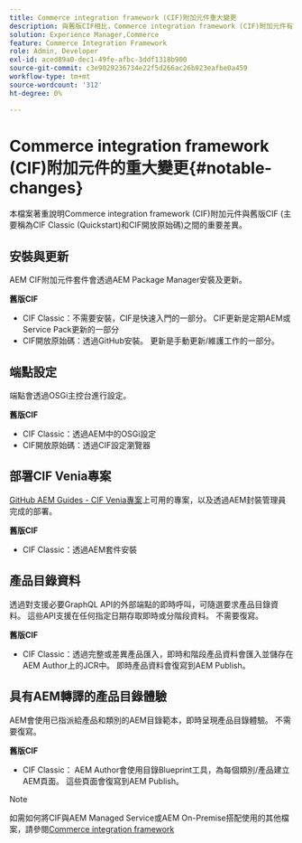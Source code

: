 ```yaml
---
title: Commerce integration framework (CIF)附加元件重大變更
description: 與舊版CIF相比，Commerce integration framework (CIF)附加元件有重大變更。
solution: Experience Manager,Commerce
feature: Commerce Integration Framework
role: Admin, Developer
exl-id: aced89a0-dec1-49fe-afbc-3ddf1318b900
source-git-commit: c3e9029236734e22f5d266ac26b923eafbe0a459
workflow-type: tm+mt
source-wordcount: '312'
ht-degree: 0%

---
```


# Commerce integration framework (CIF)附加元件的重大變更{#notable-changes}

本檔案著重說明Commerce integration framework (CIF)附加元件與舊版CIF (主要稱為CIF Classic (Quickstart)和CIF開放原始碼)之間的重要差異。

## 安裝與更新

AEM CIF附加元件套件會透過AEM Package Manager安裝及更新。

**舊版CIF**

* CIF Classic：不需要安裝，CIF是快速入門的一部分。 CIF更新是定期AEM或Service Pack更新的一部分
* CIF開放原始碼：透過GitHub安裝。 更新是手動更新/維護工作的一部分。

## 端點設定

端點會透過OSGi主控台進行設定。

**舊版CIF**

* CIF Classic：透過AEM中的OSGi設定
* CIF開放原始碼：透過CIF設定瀏覽器

## 部署CIF Venia專案

[GitHub AEM Guides - CIF Venia專案](https://github.com/adobe/aem-cif-guides-venia)上可用的專案，以及透過AEM封裝管理員完成的部署。

**舊版CIF**

* CIF Classic：透過AEM套件安裝

## 產品目錄資料

透過對支援必要GraphQL API的外部端點的即時呼叫，可隨選要求產品目錄資料。 這些API支援在任何指定日期存取即時或分階段資料。 不需要復寫。

**舊版CIF**

* CIF Classic：透過完整或差異產品匯入，即時和階段產品資料會匯入並儲存在AEM Author上的JCR中。 即時產品資料會復寫到AEM Publish。

## 具有AEM轉譯的產品目錄體驗

AEM會使用已指派給產品和類別的AEM目錄範本，即時呈現產品目錄體驗。 不需要復寫。

**舊版CIF**

* CIF Classic： AEM Author會使用目錄Blueprint工具，為每個類別/產品建立AEM頁面。 這些頁面會復寫到AEM Publish。

>[!NOTE]
>
>如需如何將CIF與AEM Managed Service或AEM On-Premise搭配使用的其他檔案，請參閱[Commerce integration framework](https://www.adobe.io/apis/experiencecloud/commerce-integration-framework/getting-started.html)
